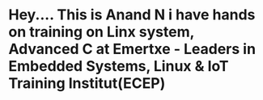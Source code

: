 # Hey.... This is Anand N i have hands on training on Linx system, Advanced C at Emertxe - Leaders in Embedded Systems, Linux & IoT Training Institut(ECEP)
